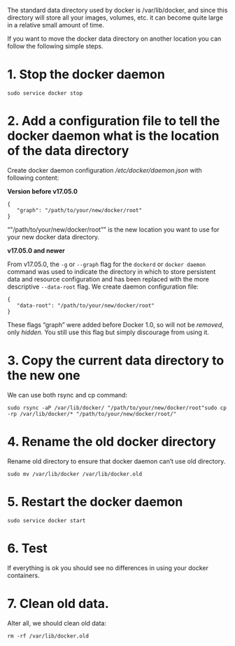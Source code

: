 The standard data directory used by docker is /var/lib/docker, and since this directory will store all your images, volumes, etc. it can become quite large in a relative small amount of time.

If you want to move the docker data directory on another location you can follow the following simple steps.

# 1. Stop the docker daemon

```
sudo service docker stop
```

# 2. Add a configuration file to tell the docker daemon what is the location of the data directory

Create docker daemon configuration */etc/docker/daemon.json* with following content:

**Version before v17.05.0**

```
{ 
   "graph": "/path/to/your/new/docker/root" 
}
```

“"/path/to/your/new/docker/root”” is the new location you want to use for your new docker data directory.

**v17.05.0 and newer**

From v17.05.0, the `-g` or `--graph` flag for the `dockerd` or `docker daemon` command was used to indicate the directory in which to store persistent data and resource configuration and has been replaced with the more descriptive `--data-root` flag. We create daemon configuration file:

```
{ 
   "data-root": "/path/to/your/new/docker/root"
}
```

These flags “graph” were added before Docker 1.0, so will not be *removed*, only *hidden.* You still use this flag but simply discourage from using it.

# 3. Copy the current data directory to the new one

We can use both rsync and cp command:

```
sudo rsync -aP /var/lib/docker/ "/path/to/your/new/docker/root"sudo cp -rp /var/lib/docker/* "/path/to/your/new/docker/root/"
```

# 4. Rename the old docker directory

Rename old directory to ensure that docker daemon can’t use old directory.

```
sudo mv /var/lib/docker /var/lib/docker.old
```

# 5. Restart the docker daemon

```
sudo service docker start
```

# 6. Test

If everything is ok you should see no differences in using your docker containers.

# 7. Clean old data.

Alter all, we should clean old data:

```
rm -rf /var/lib/docker.old
```
